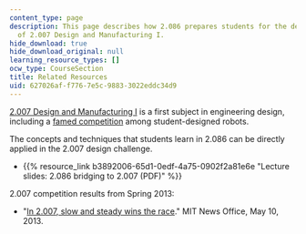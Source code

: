 ```yaml
---
content_type: page
description: This page describes how 2.086 prepares students for the design challenges
  of 2.007 Design and Manufacturing I.
hide_download: true
hide_download_original: null
learning_resource_types: []
ocw_type: CourseSection
title: Related Resources
uid: 627026af-f776-7e5c-9883-3022eddc34d9
---
```


[2.007 Design and Manufacturing I](/courses/2-007-design-and-manufacturing-i-spring-2009) is a first subject in engineering design, including a [famed competition](http://video.mit.edu/channel/2-007/) among student-designed robots.

The concepts and techniques that students learn in 2.086 can be directly applied in the 2.007 design challenge.

*   {{% resource_link b3892006-65d1-0edf-4a75-0902f2a81e6e "Lecture slides: 2.086 bridging to 2.007 (PDF)" %}}

2.007 competition results from Spring 2013:

*   "[In 2.007, slow and steady wins the race](http://web.mit.edu/newsoffice/2013/2007-competition-2013-0510.html)." MIT News Office, May 10, 2013.